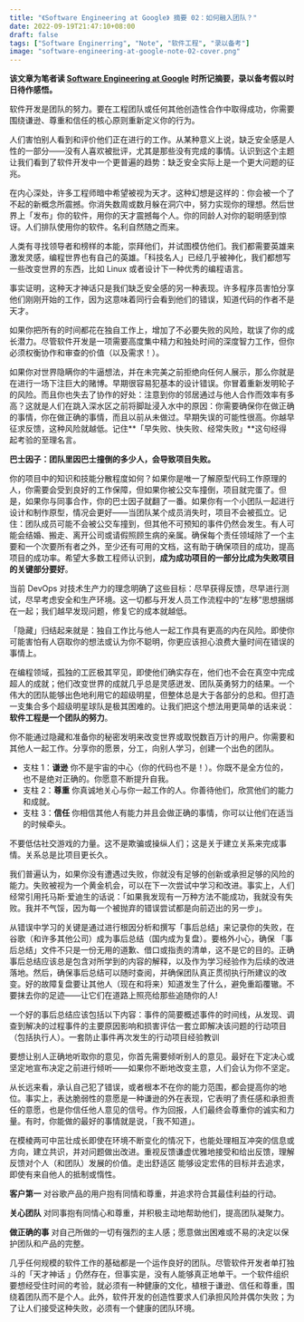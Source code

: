 ```yaml
---
title: "《Software Engineering at Google》 摘要 02：如何融入团队？"
date: 2022-09-19T21:47:10+08:00
draft: false
tags: ["Software Enginerring", "Note", "软件工程", "录以备考"]
image: "software-engineering-at-google-note-02-cover.png"
---
```


**该文章为笔者读 [Software Engineering at Google](https://qiangmzsx.github.io/Software-Engineering-at-Google/#/zh-cn/Chapter-2_How_to_Work_Well_on_Teams/Chapter-2_How_to_Work_Well_on_Teams) 时所记摘要，录以备考假以时日待作感悟。**

软件开发是团队的努力。要在工程团队或任何其他创造性合作中取得成功，你需要围绕谦逊、尊重和信任的核心原则重新定义你的行为。

人们害怕别人看到和评价他们正在进行的工作。从某种意义上说，缺乏安全感是人性的一部分——没有人喜欢被批评，尤其是那些没有完成的事情。认识到这个主题让我们看到了软件开发中一个更普遍的趋势：缺乏安全实际上是一个更大问题的征兆。

在内心深处，许多工程师暗中希望被视为天才。这种幻想是这样的：你会被一个了不起的新概念所震撼。你消失数周或数月躲在洞穴中，努力实现你的理想。然后世界上「发布」你的软件，用你的天才震撼每个人。你的同龄人对你的聪明感到惊讶。人们排队使用你的软件。名利自然随之而来。

人类有寻找领导者和榜样的本能，崇拜他们，并试图模仿他们。我们都需要英雄来激发灵感，编程世界也有自己的英雄。「科技名人」已经几乎被神化，我们都想写一些改变世界的东西，比如 Linux 或者设计下一种优秀的编程语言。

事实证明，这种天才神话只是我们缺乏安全感的另一种表现。许多程序员害怕分享他们刚刚开始的工作，因为这意味着同行会看到他们的错误，知道代码的作者不是天才。

如果你把所有的时间都花在独自工作上，增加了不必要失败的风险，耽误了你的成长潜力。尽管软件开发是一项需要高度集中精力和独处时间的深度智力工作，但你必须权衡协作和审查的价值（以及需求！）。

如果你对世界隐瞒你的牛逼想法，并在未完美之前拒绝向任何人展示，那么你就是在进行一场下注巨大的赌博。早期很容易犯基本的设计错误。你冒着重新发明轮子的风险。而且你也失去了协作的好处：注意到你的邻居通过与他人合作而效率有多高？这就是人们在跳入深水区之前将脚趾浸入水中的原因：你需要确保你在做正确的事情，你在做正确的事情，而且以前从未做过。早期失误的可能性很高。你越早征求反馈，这种风险就越低。记住**「早失败、快失败、经常失败」**这句经得起考验的至理名言。

**巴士因子：团队里因巴士撞倒的多少人，会导致项目失败。**

你的项目中的知识和技能分散程度如何？如果你是唯一了解原型代码工作原理的人，你需要会受到良好的工作保障，但如果你被公交车撞倒，项目就完蛋了。但是，如果你与同事合作，你的巴士因子就翻了一番。如果你有一个小团队一起进行设计和制作原型，情况会更好——当团队某个成员消失时，项目不会被孤立。记住：团队成员可能不会被公交车撞到，但其他不可预知的事件仍然会发生。有人可能会结婚、搬走、离开公司或请假照顾生病的亲属。确保每个责任领域除了一个主要和一个次要所有者之外，至少还有可用的文档，这有助于确保项目的成功，提高项目的成功率。希望大多数工程师认识到，**成为成功项目的一部分比成为失败项目的关键部分要好**。

当前 DevOps 对技术生产力的理念明确了这些目标：尽早获得反馈，尽早进行测试，尽早考虑安全和生产环境。这一切都与开发人员工作流程中的“左移”思想捆绑在一起；我们越早发现问题，修复它的成本就越低。

「隐藏」归结起来就是：独自工作比与他人一起工作具有更高的内在风险。即使你可能害怕有人窃取你的想法或认为你不聪明，你更应该担心浪费大量时间在错误的事情上。

在编程领域，孤独的工匠极其罕见，即使他们确实存在，他们也不会在真空中完成超人的成就；他们改变世界的成就几乎总是灵感迸发、团队英勇努力的结果。一个伟大的团队能够出色地利用它的超级明星，但整体总是大于各部分的总和。但打造一支集合多个超级明星球队是极其困难的。让我们把这个想法用更简单的话来说：**软件工程是一个团队的努力**。

你不能通过隐藏和准备你的秘密发明来改变世界或取悦数百万计的用户。你需要和其他人一起工作。分享你的愿景，分工，向别人学习，创建一个出色的团队。

- 支柱 1：**谦逊** 你不是宇宙的中心（你的代码也不是！）。你既不是全方位的，也不是绝对正确的。你愿意不断提升自我。
- 支柱 2：**尊重** 你真诚地关心与你一起工作的人。你善待他们，欣赏他们的能力和成就。
- 支柱 3：**信任** 你相信其他人有能力并且会做正确的事情，你可以让他们在适当的时候牵头。

不要低估社交游戏的力量。这不是欺骗或操纵人们；这是关于建立关系来完成事情。关系总是比项目更长久。

我们普遍认为，如果你没有遭遇过失败，你就没有足够的创新或承担足够的风险的能力。失败被视为一个黄金机会，可以在下一次尝试中学习和改进。事实上，人们经常引用托马斯·爱迪生的话说：「如果我发现有一万种方法不能成功，我就没有失败。我并不气馁，因为每一个被抛弃的错误尝试都是向前迈出的另一步」。

从错误中学习的关键是通过进行根因分析和撰写「事后总结」来记录你的失败，在谷歌（和许多其他公司）成为事后总结（国内成为复盘）。要格外小心，确保 「事后总结」文件不只是一份无用的道歉、借口或指责的清单，这不是它的目的。正确事后总结应该总是包含对所学到的内容的解释，以及作为学习经验作为后续的改进落地。然后，确保事后总结可以随时查阅，并确保团队真正贯彻执行所建议的改变。好的故障复盘要让其他人（现在和将来）知道发生了什么，避免重蹈覆辙。不要抹去你的足迹——让它们在道路上照亮给那些追随你的人!

一个好的事后总结应该包括以下内容：事件的简要概述事件的时间线，从发现、调查到解决的过程事件的主要原因影响和损害评估一套立即解决该问题的行动项目（包括执行人）。一套防止事件再次发生的行动项目经验教训

要想让别人正确地听取你的意见，你首先需要倾听别人的意见。最好在下定决心或坚定地宣布决定之前进行倾听——如果你不断地改变主意，人们会认为你不坚定。

从长远来看，承认自己犯了错误，或者根本不在你的能力范围，都会提高你的地位。事实上，表达脆弱性的意愿是一种谦逊的外在表现，它表明了责任感和承担责任的意愿，也是你信任他人意见的信号。作为回报，人们最终会尊重你的诚实和力量。有时，你能做的最好的事情就是说，「我不知道」。

在模棱两可中茁壮成长即使在环境不断变化的情况下，也能处理相互冲突的信息或方向，建立共识，并对问题做出改进。重视反馈谦虚优雅地接受和给出反馈，理解反馈对个人（和团队）发展的价值。走出舒适区 能够设定宏伟的目标并去追求，即使有来自他人的抵制或惰性。

**客户第一** 对谷歌产品的用户抱有同情和尊重，并追求符合其最佳利益的行动。

**关心团队** 对同事抱有同情心和尊重，并积极主动地帮助他们，提高团队凝聚力。

**做正确的事** 对自己所做的一切有强烈的主人感；愿意做出困难或不易的决定以保护团队和产品的完整。

几乎任何规模的软件工作的基础都是一个运作良好的团队。尽管软件开发者单打独斗的「天才神话 」仍然存在，但事实是，没有人能够真正地单干。一个软件组织要想经受住时间的考验，就必须有一种健康的文化，植根于谦逊、信任和尊重，围绕着团队而不是个人。此外，软件开发的创造性要求人们承担风险并偶尔失败；为了让人们接受这种失败，必须有一个健康的团队环境。
